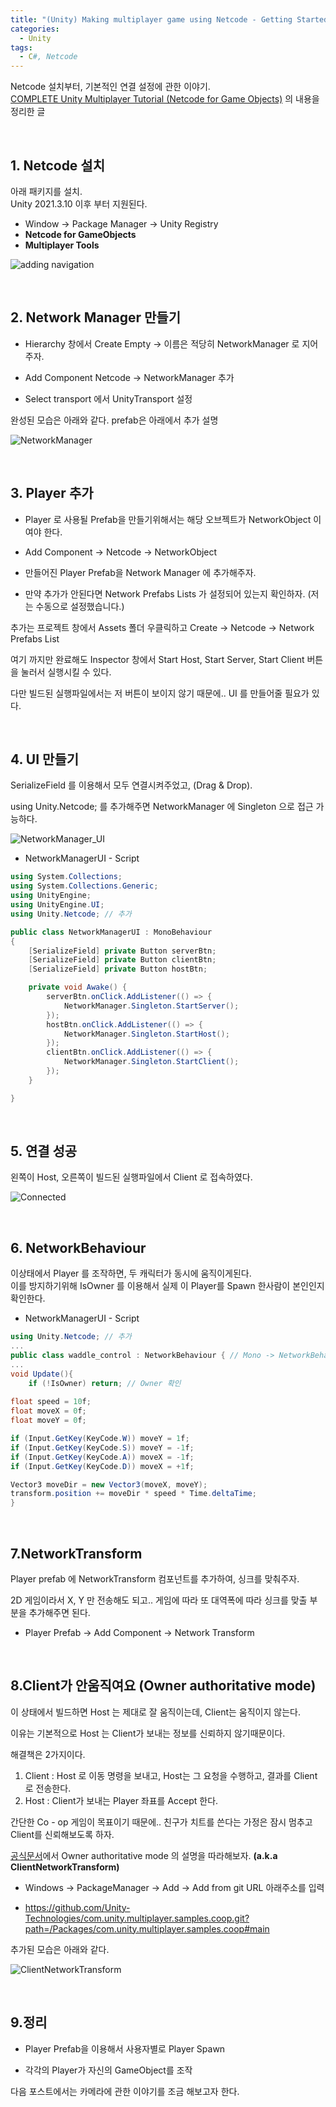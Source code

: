 ```yaml
---
title: "(Unity) Making multiplayer game using Netcode - Getting Started"
categories:
  - Unity
tags:
  - C#, Netcode
---
```


Netcode 설치부터, 기본적인 연결 설정에 관한 이야기.  
[COMPLETE Unity Multiplayer Tutorial (Netcode for Game Objects)](https://youtu.be/3yuBOB3VrCk?si=9TD1eJWv0TnM7b98) 의 내용을 정리한 글

&nbsp;
## 1. Netcode 설치  

아래 패키지를 설치.  
Unity 2021.3.10 이후 부터 지원된다.  

- Window -> Package Manager -> Unity Registry  
- **Netcode for GameObjects**
- **Multiplayer Tools**

![adding navigation](../../assets/image/2024-04-21-Netcode_1/Netcode_Package_Manager.png)

  

&nbsp;
## 2. Network Manager 만들기

- Hierarchy 창에서 Create Empty -> 이름은 적당히 NetworkManager 로 지어주자.

- Add Component Netcode -> NetworkManager 추가

- Select transport 에서 UnityTransport 설정  

완성된 모습은 아래와 같다. prefab은 아래에서 추가 설명

![NetworkManager](../../assets/image/2024-04-21-Netcode_1/NetworkManager.png)

&nbsp;
## 3. Player 추가

- Player 로 사용될 Prefab을 만들기위해서는 해당 오브젝트가 NetworkObject 이여야 한다.  

- Add Component -> Netcode -> NetworkObject  

- 만들어진 Player Prefab을 Network Manager 에 추가해주자.  

- 만약 추가가 안된다면 Network Prefabs Lists 가 설정되어 있는지 확인하자. (저는 수동으로 설정했습니다.)  

추가는 프로젝트 창에서 Assets 폴더 우클릭하고 Create -> Netcode -> Network Prefabs List  
  

여기 까지만 완료해도 Inspector 창에서 Start Host, Start Server, Start Client 버튼을 눌러서 실행시킬 수 있다.

다만 빌드된 실행파일에서는 저 버튼이 보이지 않기 때문에.. UI 를 만들어줄 필요가 있다.

&nbsp;
## 4. UI 만들기  

SerializeField 를 이용해서 모두 연결시켜주었고, (Drag & Drop). 

using Unity.Netcode; 를 추가해주면 NetworkManager 에 Singleton 으로  접근 가능하다.

![NetworkManager_UI](../../assets/image/2024-04-21-Netcode_1/NetworkManager_UI.png)

- NetworkManagerUI - Script

```c#
using System.Collections;
using System.Collections.Generic;
using UnityEngine;
using UnityEngine.UI;
using Unity.Netcode; // 추가

public class NetworkManagerUI : MonoBehaviour
{
    [SerializeField] private Button serverBtn;
    [SerializeField] private Button clientBtn;
    [SerializeField] private Button hostBtn;

    private void Awake() {
        serverBtn.onClick.AddListener(() => {
            NetworkManager.Singleton.StartServer();
        });
        hostBtn.onClick.AddListener(() => {
            NetworkManager.Singleton.StartHost();
        });
        clientBtn.onClick.AddListener(() => {
            NetworkManager.Singleton.StartClient();
        });
    }

}
```

&nbsp;
## 5. 연결 성공

왼쪽이 Host, 오른쪽이 빌드된 실행파일에서 Client 로 접속하였다.

![Connected](../../assets/image/2024-04-21-Netcode_1/Connected.png)

  
&nbsp;
## 6. NetworkBehaviour

이상태에서 Player 를 조작하면, 두 캐릭터가 동시에 움직이게된다.  
이를 방지하기위해 IsOwner 를 이용해서 실제 이 Player를 Spawn 한사람이 본인인지 확인한다.  

- NetworkManagerUI - Script  

```c#
using Unity.Netcode; // 추가
...
public class waddle_control : NetworkBehaviour { // Mono -> NetworkBehaviour 로 설정하자.
...
void Update(){
    if (!IsOwner) return; // Owner 확인
   
float speed = 10f;
float moveX = 0f;
float moveY = 0f;

if (Input.GetKey(KeyCode.W)) moveY = 1f;
if (Input.GetKey(KeyCode.S)) moveY = -1f;
if (Input.GetKey(KeyCode.A)) moveX = -1f;
if (Input.GetKey(KeyCode.D)) moveX = +1f;

Vector3 moveDir = new Vector3(moveX, moveY);
transform.position += moveDir * speed * Time.deltaTime;
}
```

&nbsp;
## 7.NetworkTransform

Player prefab 에 NetworkTransform 컴포넌트를 추가하여, 싱크를 맞춰주자.

2D 게임이라서 X, Y 만 전송해도 되고.. 게임에 따라 또 대역폭에 따라 싱크를 맞출 부분을 추가해주면 된다.

- Player Prefab -> Add Component -> Network Transform

&nbsp;
## 8.Client가 안움직여요 (Owner authoritative mode)

이 상태에서 빌드하면 Host 는 제대로 잘 움직이는데, Client는 움직이지 않는다. 

이유는 기본적으로 Host 는 Client가 보내는 정보를 신뢰하지 않기때문이다.

해결책은 2가지이다.

1. Client : Host 로 이동 명령을 보내고, Host는 그 요청을 수행하고, 결과를 Client로 전송한다.
2. Host : Client가 보내는 Player 좌표를 Accept 한다.

간단한 Co - op 게임이 목표이기 때문에.. 친구가 치트를 쓴다는 가정은 잠시 멈추고 Client를 신뢰해보도록 하자.

[공식문서](https://docs-multiplayer.unity3d.com/netcode/current/components/networktransform/)에서 Owner authoritative mode 의 설명을 따라해보자. **(a.k.a ClientNetworkTransform)**

- Windows -> PackageManager -> Add -> Add from git URL 아래주소를 입력

- https://github.com/Unity-Technologies/com.unity.multiplayer.samples.coop.git?path=/Packages/com.unity.multiplayer.samples.coop#main

추가된 모습은 아래와 같다.

![ClientNetworkTransform](../../assets/image/2024-04-21-Netcode_1/ClientNetworkTransform.png)

&nbsp;
## 9.정리

- Player Prefab을 이용해서 사용자별로 Player Spawn

- 각각의 Player가 자신의 GameObject를 조작

다음 포스트에서는 카메라에 관한 이야기를 조금 해보고자 한다.